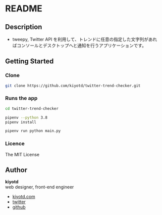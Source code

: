 # README

## Description

- tweepy, Twitter API を利用して、トレンドに任意の指定した文字列があればコンソールとデスクトップへと通知を行うアプリケーションです。

## Getting Started

### Clone

```bash
git clone https://github.com/kiyotd/twitter-trend-checker.git
```

### Runs the app

```bash
cd twitter-trend-checker
```

```bash
pipenv --python 3.8
pipenv install
```

```bash
pipenv run python main.py
```

### Licence

The MIT License

## Author

**kiyotd**  
web designer, front-end engineer

- [kiyotd.com](https://kiyotd.com/)
- [twitter](https://twitter.com/_kiyotd)
- [github](https://github.com/kiyotd)